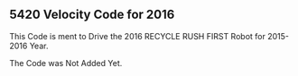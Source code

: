 ## 5420 Velocity Code for 2016

This Code is ment to Drive the 2016 RECYCLE RUSH FIRST Robot for 2015-2016 Year.

The Code was Not Added Yet.

